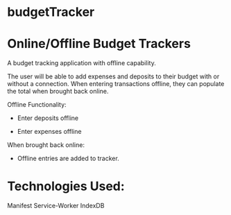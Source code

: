 # budgetTracker

# Online/Offline Budget Trackers

A budget tracking application with offline capability.

The user will be able to add expenses and deposits to their budget with or without a connection. When entering transactions offline, they can populate the total when brought back online.

Offline Functionality:

  * Enter deposits offline

  * Enter expenses offline

When brought back online:

  * Offline entries are added to tracker.

# Technologies Used:

Manifest
Service-Worker
IndexDB